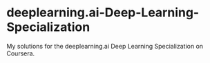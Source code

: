 # deeplearning.ai-Deep-Learning-Specialization

My solutions for the deeplearning.ai Deep Learning Specialization on Coursera.
